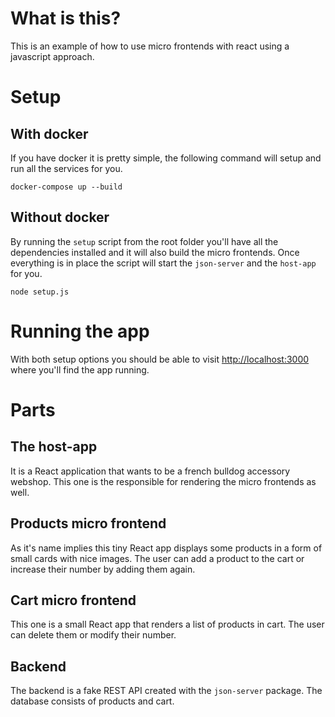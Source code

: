 # What is this?

This is an example of how to use micro frontends with react using a javascript approach.

# Setup

## With docker

If you have docker it is pretty simple, the following command will setup and run all the services for you.

`docker-compose up --build`

## Without docker

By running the `setup` script from the root folder you'll have all the dependencies installed and it will also build the micro frontends. Once everything is in place the script will start the `json-server` and the `host-app` for you.

`node setup.js`

# Running the app

With both setup options you should be able to visit [http://localhost:3000](http://localhost:3000) where you'll find the app running.

# Parts

## The host-app

It is a React application that wants to be a french bulldog accessory webshop. This one is the responsible for rendering the micro frontends as well.

## Products micro frontend

As it's name implies this tiny React app displays some products in a form of small cards with nice images. The user can add a product to the cart or increase their number by adding them again.

## Cart micro frontend

This one is a small React app that renders a list of products in cart. The user can delete them or modify their number.

## Backend

The backend is a fake REST API created with the `json-server` package. The database consists of products and cart.